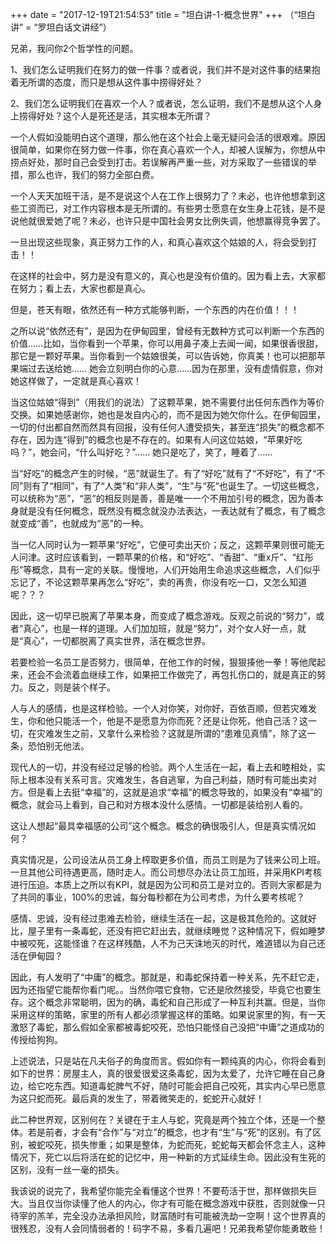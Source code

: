+++
date = "2017-12-19T21:54:53"
title = "坦白讲-1-概念世界"
+++
（“坦白讲” = “罗坦白话文讲经”）

兄弟，我问你2个哲学性的问题。  
  
1、我们怎么证明我们在努力的做一件事？或者说，我们并不是对这件事的结果抱着无所谓的态度，而只是想从这件事中捞得好处？  
  
2、我们怎么证明我们在喜欢一个人？或者说，怎么证明，我们不是想从这个人身上捞得好处？这个人是死还是活，其实根本无所谓？  
  
一个人假如没能明白这个道理，那么他在这个社会上毫无疑问会活的很艰难。原因很简单，如果你在努力做一件事，你在真心喜欢一个人，却被人误解为，你想从中捞点好处，那时自己会受到打击。若误解再严重一些，对方采取了一些错误的举措，那么也许，我们的努力全部白费。  
  
一个人天天加班干活，是不是说这个人在工作上很努力了？未必，也许他想拿到这些工资而已，对工作内容根本是无所谓的。有些男士愿意在女生身上花钱，是不是说他就很爱她了呢？未必，也许只是中国社会男女比例失调，他想赢得竞争罢了。  
  
一旦出现这些现象，真正努力工作的人，和真心喜欢这个姑娘的人，将会受到打击！！  
  
在这样的社会中，努力是没有意义的，真心也是没有价值的。因为看上去，大家都在努力；看上去，大家也都是真心。  
  
但是，苍天有眼，依然还有一种方式能够判断，一个东西的内在价值！！！   
  
之所以说“依然还有”，是因为在伊甸园里，曾经有无数种方式可以判断一个东西的价值……比如，当你看到一个苹果，你可以用鼻子凑上去闻一闻，如果很香很甜，那它是一颗好苹果。当你看到一个姑娘很美，可以告诉她，你真美！也可以把那苹果端过去送给她…… 她会立刻明白你的心意……因为在那里，没有虚情假意，你对她这样做了，一定就是真心喜欢！  
  
当这位姑娘“得到”（用我们的说法）了这颗苹果，她不需要付出任何东西作为等价交换。如果她感谢你，她也是发自内心的，而不是因为她欠你什么。在伊甸园里，一切的付出都自然而然具有回报，没有任何人遭受损失，甚至连“损失”的概念都不存在，因为连“得到”的概念也是不存在的。如果有人问这位姑娘，“苹果好吃吗？”，她会问，“什么叫好吃？”…… 她只是吃了，笑了，睡着了……  
  
当“好吃”的概念产生的时候，“恶”就诞生了。有了“好吃”就有了“不好吃”，有了“不同”则有了“相同”，有了“人类”和“非人类”，“生”与“死”也诞生了。一切这些概念，可以统称为“恶”，“恶”的相反则是善，善是唯一一个不用加引号的概念，因为善本身就是没有任何概念，既然没有概念就没办法表达，一表达就有了概念，有了概念就变成“善”，也就成为“恶”的一种。  
   
当一亿人同时认为一颗苹果“好吃”，它便可卖出天价；反之，这颗苹果则很可能无人问津。这时应该看到，一颗苹果的价格，和“好吃”、“香甜”、“重x斤”、“红彤彤”等概念，具有一定的关联。慢慢地，人们开始用生命追求这些概念，人们似乎忘记了，不论这颗苹果再怎么“好吃”，卖的再贵，你没有吃一口，又怎么知道呢？？？  
  
因此，这一切早已脱离了苹果本身，而变成了概念游戏。反观之前说的“努力”，或者“真心”，也是一样的道理。人们加加班，就是“努力”，对个女人好一点，就是“真心”，一切都脱离了真实世界，活在概念世界。  
  
若要检验一名员工是否努力，很简单，在他工作的时候，狠狠揍他一拳！等他爬起来，还会不会流着血继续工作，如果把工作做完了，再包扎伤口的，就是真正的努力。反之，则是装个样子。    
  
人与人的感情，也是这样检验。一个人对你笑，对你好，百依百顺，但若灾难发生，你和他只能活一个，他是不是愿意为你而死？还是让你死，他自己活？这一切，在灾难发生之前，又拿什么来检验？这就是所谓的“患难见真情”，除了这一条，恐怕别无他法。    
  
现代人的一切，并没有经过足够的检验。两个人生活在一起，看上去和睦相处，实际上根本没有关系可言。灾难发生，各自逃窜，为自己利益，随时有可能出卖对方。但是看上去挺“幸福”的，这就是追求“幸福”的概念导致的，如果没有“幸福”的概念，就会马上看到，自己和对方根本没什么感情。一切都是装给别人看的。    
  
这让人想起“最具幸福感的公司”这个概念。概念的确很吸引人，但是真实情况如何？    
  
真实情况是，公司设法从员工身上榨取更多价值，而员工则是为了钱来公司上班。一旦其他公司待遇更高，随时走人。而公司想尽办法让员工加班，并采用KPI考核进行压迫。本质上之所以有KPI，就是因为公司和员工是对立的。否则大家都是为了共同的事业，100%的忠诚，每分每秒都在为公司考虑，为什么要考核呢？  
  
感情、忠诚，没有经过患难去检验，继续生活在一起，这是极其危险的。这就好比，屋子里有一条毒蛇，还没有把它赶出去，就继续睡觉？这种情况下，假如睡梦中被咬死，这能怪谁？在这样残酷，人不为己天诛地灭的时代，难道错以为自己还活在伊甸园？  
  
因此，有人发明了“中庸”的概念。那就是，和毒蛇保持着一种关系，先不赶它走，因为还指望它能帮你看门呢。。当然你喂它食物，它还是欣然接受，毕竟它也要生存。这个概念非常聪明，因为的确，毒蛇和自己形成了一种互利共赢。但是，当你采用这样的策略，家里的所有人都必须掌握这样的策略。如果说家里的狗，有一天激怒了毒蛇，那么假如全家都被毒蛇咬死，恐怕只能怪自己没把“中庸”之道成功的传授给狗狗。  
  
上述说法，只是站在凡夫俗子的角度而言。假如你有一颗纯真的内心，你将会看到如下的世界：房屋主人，真的很爱很爱这条毒蛇，因为太爱了，允许它睡在自己身边，给它吃东西。知道毒蛇脾气不好，随时可能会把自己咬死，其实内心早已愿意为这只蛇而死。最后真的发生了，带着微笑走的，蛇蛇开心就好！  
  
此二种世界观，区别何在？关键在于主人与蛇，究竟是两个独立个体，还是一个整体。若是前者，才会有“合作”与“对立”的概念，也才有“生”与“死”的区别。有了区别，被蛇咬死，损失惨重；如果是整体，为蛇而死，蛇蛇每天都会怀念主人，这种情况下，死亡以后将活在蛇的记忆中，用一种新的方式延续生命。因此没有生死的区别，没有一丝一毫的损失。  
  
我该说的说完了，我希望你能完全看懂这个世界！不要苟活于世，那样做损失巨大。当且仅当你读懂了他人的内心，你才有可能在概念游戏中获胜，否则就像一只待宰的羔羊，完全没办法承担风险，财富随时有可能被洗劫一空啊！这个世界真的很残忍，没有人会同情弱者的！码字不易，多看几遍吧！兄弟我希望你能勇敢些！  